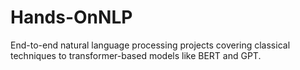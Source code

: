 # Hands-OnNLP
End-to-end natural language processing projects covering classical techniques to transformer-based models like BERT and GPT.
